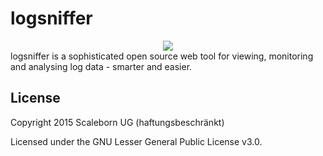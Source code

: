 # logsniffer
<div style="text-align:center"><img src="http://www.logsniffer.com/sites/default/files/logo-109x150.png"></div>
logsniffer is a sophisticated open source web tool for viewing, monitoring and analysing log data - smarter and easier.

## License

Copyright 2015 Scaleborn UG (haftungsbeschränkt)

Licensed under the GNU Lesser General Public License v3.0.
